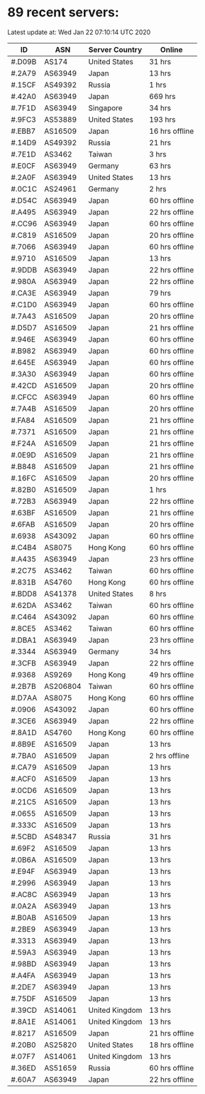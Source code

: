 # 89 recent servers:

Latest update at: Wed Jan 22 07:10:14 UTC 2020

| ID | ASN | Server Country | Online |
| -- | --- | -------------- | ------ |
| #.D09B | AS174 | United States | 31 hrs |
| #.2A79 | AS63949 | Japan | 13 hrs |
| #.15CF | AS49392 | Russia | 1 hrs |
| #.42A0 | AS63949 | Japan | 669 hrs |
| #.7F1D | AS63949 | Singapore | 34 hrs |
| #.9FC3 | AS53889 | United States | 193 hrs |
| #.EBB7 | AS16509 | Japan | 16 hrs offline |
| #.14D9 | AS49392 | Russia | 21 hrs |
| #.7E1D | AS3462 | Taiwan | 3 hrs |
| #.E0CF | AS63949 | Germany | 63 hrs |
| #.2A0F | AS63949 | United States | 13 hrs |
| #.0C1C | AS24961 | Germany | 2 hrs |
| #.D54C | AS63949 | Japan | 60 hrs offline |
| #.A495 | AS63949 | Japan | 22 hrs offline |
| #.CC96 | AS63949 | Japan | 60 hrs offline |
| #.C819 | AS16509 | Japan | 20 hrs offline |
| #.7066 | AS63949 | Japan | 60 hrs offline |
| #.9710 | AS16509 | Japan | 13 hrs |
| #.9DDB | AS63949 | Japan | 22 hrs offline |
| #.980A | AS63949 | Japan | 22 hrs offline |
| #.CA3E | AS63949 | Japan | 79 hrs |
| #.C1D0 | AS63949 | Japan | 60 hrs offline |
| #.7A43 | AS16509 | Japan | 20 hrs offline |
| #.D5D7 | AS16509 | Japan | 21 hrs offline |
| #.946E | AS63949 | Japan | 60 hrs offline |
| #.B982 | AS63949 | Japan | 60 hrs offline |
| #.645E | AS63949 | Japan | 60 hrs offline |
| #.3A30 | AS63949 | Japan | 60 hrs offline |
| #.42CD | AS16509 | Japan | 20 hrs offline |
| #.CFCC | AS63949 | Japan | 60 hrs offline |
| #.7A4B | AS16509 | Japan | 20 hrs offline |
| #.FA84 | AS16509 | Japan | 21 hrs offline |
| #.7371 | AS16509 | Japan | 21 hrs offline |
| #.F24A | AS16509 | Japan | 21 hrs offline |
| #.0E9D | AS16509 | Japan | 21 hrs offline |
| #.B848 | AS16509 | Japan | 21 hrs offline |
| #.16FC | AS16509 | Japan | 20 hrs offline |
| #.82B0 | AS16509 | Japan | 1 hrs |
| #.72B3 | AS63949 | Japan | 22 hrs offline |
| #.63BF | AS16509 | Japan | 21 hrs offline |
| #.6FAB | AS16509 | Japan | 20 hrs offline |
| #.6938 | AS43092 | Japan | 60 hrs offline |
| #.C4B4 | AS8075 | Hong Kong | 60 hrs offline |
| #.A435 | AS63949 | Japan | 23 hrs offline |
| #.2C75 | AS3462 | Taiwan | 60 hrs offline |
| #.831B | AS4760 | Hong Kong | 60 hrs offline |
| #.BDD8 | AS41378 | United States | 8 hrs |
| #.62DA | AS3462 | Taiwan | 60 hrs offline |
| #.C464 | AS43092 | Japan | 60 hrs offline |
| #.8CE5 | AS3462 | Taiwan | 60 hrs offline |
| #.DBA1 | AS63949 | Japan | 23 hrs offline |
| #.3344 | AS63949 | Germany | 34 hrs |
| #.3CFB | AS63949 | Japan | 22 hrs offline |
| #.9368 | AS9269 | Hong Kong | 49 hrs offline |
| #.2B7B | AS206804 | Taiwan | 60 hrs offline |
| #.D7AA | AS8075 | Hong Kong | 60 hrs offline |
| #.0906 | AS43092 | Japan | 60 hrs offline |
| #.3CE6 | AS63949 | Japan | 22 hrs offline |
| #.8A1D | AS4760 | Hong Kong | 60 hrs offline |
| #.8B9E | AS16509 | Japan | 13 hrs |
| #.7BA0 | AS16509 | Japan | 2 hrs offline |
| #.CA79 | AS16509 | Japan | 13 hrs |
| #.ACF0 | AS16509 | Japan | 13 hrs |
| #.0CD6 | AS16509 | Japan | 13 hrs |
| #.21C5 | AS16509 | Japan | 13 hrs |
| #.0655 | AS16509 | Japan | 13 hrs |
| #.333C | AS16509 | Japan | 13 hrs |
| #.5CBD | AS48347 | Russia | 31 hrs |
| #.69F2 | AS16509 | Japan | 13 hrs |
| #.0B6A | AS16509 | Japan | 13 hrs |
| #.E94F | AS63949 | Japan | 13 hrs |
| #.2996 | AS63949 | Japan | 13 hrs |
| #.AC8C | AS63949 | Japan | 13 hrs |
| #.0A2A | AS63949 | Japan | 13 hrs |
| #.B0AB | AS16509 | Japan | 13 hrs |
| #.2BE9 | AS63949 | Japan | 13 hrs |
| #.3313 | AS63949 | Japan | 13 hrs |
| #.59A3 | AS63949 | Japan | 13 hrs |
| #.98BD | AS63949 | Japan | 13 hrs |
| #.A4FA | AS63949 | Japan | 13 hrs |
| #.2DE7 | AS63949 | Japan | 13 hrs |
| #.75DF | AS16509 | Japan | 13 hrs |
| #.39CD | AS14061 | United Kingdom | 13 hrs |
| #.8A1E | AS14061 | United Kingdom | 13 hrs |
| #.8217 | AS16509 | Japan | 21 hrs offline |
| #.20B0 | AS25820 | United States | 18 hrs offline |
| #.07F7 | AS14061 | United Kingdom | 13 hrs |
| #.36ED | AS51659 | Russia | 60 hrs offline |
| #.60A7 | AS63949 | Japan | 22 hrs offline |

